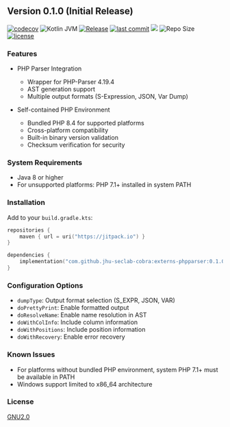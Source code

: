 ## Version 0.1.0 (Initial Release)

[![codecov](https://codecov.io/gh/jhu-seclab-cobra/externs-phpparser/branch/main/graph/badge.svg)](https://codecov.io/gh/jhu-seclab-cobra/externs-phpparser)
![Kotlin JVM](https://img.shields.io/badge/Kotlin%20JVM-2.0.1%20%7C%20JVM%201.8%2B-blue?logo=kotlin)
[![Release](https://img.shields.io/badge/release-v0.1.0-blue.svg)](https://github.com/jhu-seclab-cobra/externs-phpparser/releases/tag/v0.1.0)
[![last commit](https://img.shields.io/github/last-commit/jhu-seclab-cobra/externs-phpparser)](https://github.com/jhu-seclab-cobra/externs-phpparser/commits/main)
[![](https://jitpack.io/v/jhu-seclab-cobra/externs-phpparser.svg)](https://jitpack.io/#jhu-seclab-cobra/externs-phpparser)
![Repo Size](https://img.shields.io/github/repo-size/jhu-seclab-cobra/externs-phpparser)
[![license](https://img.shields.io/github/license/jhu-seclab-cobra/externs-phpparser)](./LICENSE)

### Features
- PHP Parser Integration
  - Wrapper for PHP-Parser 4.19.4
  - AST generation support
  - Multiple output formats (S-Expression, JSON, Var Dump)

- Self-contained PHP Environment
  - Bundled PHP 8.4 for supported platforms
  - Cross-platform compatibility
  - Built-in binary version validation
  - Checksum verification for security

### System Requirements
- Java 8 or higher
- For unsupported platforms: PHP 7.1+ installed in system PATH

### Installation
Add to your `build.gradle.kts`:
```kotlin
repositories {
    maven { url = uri("https://jitpack.io") }
}

dependencies {
    implementation("com.github.jhu-seclab-cobra:externs-phpparser:0.1.0")
}
```

### Configuration Options
- `dumpType`: Output format selection (S_EXPR, JSON, VAR)
- `doPrettyPrint`: Enable formatted output
- `doResolveName`: Enable name resolution in AST
- `doWithColInfo`: Include column information
- `doWithPositions`: Include position information
- `doWithRecovery`: Enable error recovery

### Known Issues
- For platforms without bundled PHP environment, system PHP 7.1+ must be available in PATH
- Windows support limited to x86_64 architecture

### License
[GNU2.0](./LICENSE) 
